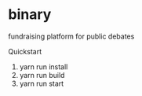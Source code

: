 # binary
fundraising platform for public debates

Quickstart
1. yarn run install 
2. yarn run build
3. yarn run start
